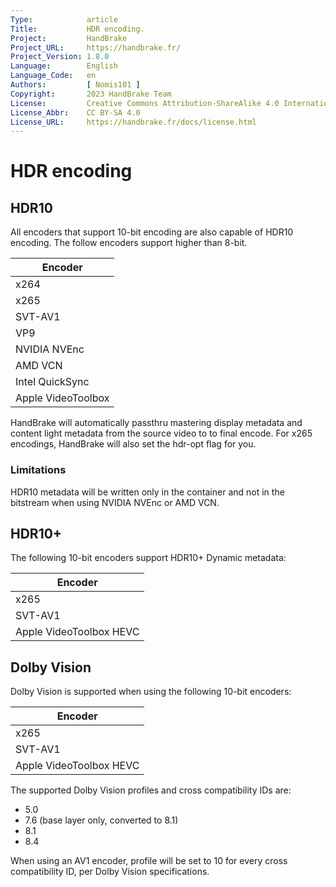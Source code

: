 ```yaml
---
Type:            article
Title:           HDR encoding.
Project:         HandBrake
Project_URL:     https://handbrake.fr/
Project_Version: 1.8.0
Language:        English
Language_Code:   en
Authors:         [ Nomis101 ]
Copyright:       2023 HandBrake Team
License:         Creative Commons Attribution-ShareAlike 4.0 International
License_Abbr:    CC BY-SA 4.0
License_URL:     https://handbrake.fr/docs/license.html
---
```


HDR encoding 
===================

## HDR10

All encoders that support 10-bit encoding are also capable of HDR10 encoding. The follow encoders support higher than 8-bit.

| Encoder             |
|---------------------|
| x264                |
| x265                |
| SVT-AV1             |
| VP9                 |
| NVIDIA NVEnc        |
| AMD VCN             |
| Intel QuickSync     |
| Apple VideoToolbox  |

HandBrake will automatically passthru mastering display metadata and content light metadata from the source video to to final encode. For x265 encodings, HandBrake will also set the hdr-opt flag for you.

### Limitations

HDR10 metadata will be written only in the container and not in the bitstream when using NVIDIA NVEnc or AMD VCN.

## HDR10+

The following 10-bit encoders support HDR10+ Dynamic metadata:

| Encoder             |
|---------------------|
| x265                |
| SVT-AV1             |
| Apple VideoToolbox HEVC |

## Dolby Vision

Dolby Vision is supported when using the following 10-bit encoders:

| Encoder             |
|---------------------|
| x265                |
| SVT-AV1             |
| Apple VideoToolbox HEVC  |

The supported Dolby Vision profiles and cross compatibility IDs are:
  - 5.0
  - 7.6 (base layer only, converted to 8.1)
  - 8.1
  - 8.4

When using an AV1 encoder, profile will be set to 10 for every cross compatibility ID, per Dolby Vision specifications.
